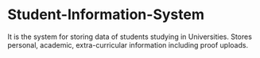 # Student-Information-System
It is the system for storing data of students studying in Universities. Stores personal, academic, extra-curricular information including proof uploads.
